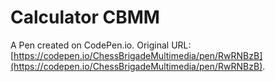# Calculator CBMM 

A Pen created on CodePen.io. Original URL: [https://codepen.io/ChessBrigadeMultimedia/pen/RwRNBzB](https://codepen.io/ChessBrigadeMultimedia/pen/RwRNBzB).


